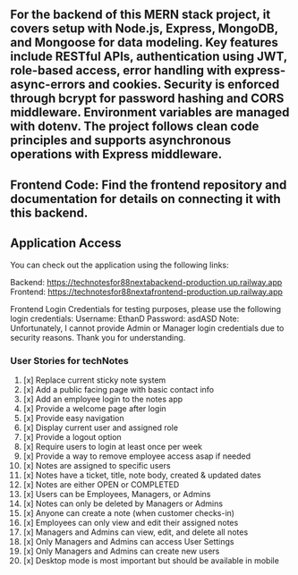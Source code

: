 ## For the backend of this MERN stack project, it covers setup with Node.js, Express, MongoDB, and Mongoose for data modeling. Key features include RESTful APIs, authentication using JWT, role-based access, error handling with express-async-errors and cookies. Security is enforced through bcrypt for password hashing and CORS middleware. Environment variables are managed with dotenv. The project follows clean code principles and supports asynchronous operations with Express middleware.

## Frontend Code: Find the frontend repository and documentation for details on connecting it with this backend.

## Application Access
You can check out the application using the following links:

Backend: https://technotesfor88nextabackend-production.up.railway.app
Frontend: https://technotesfor88nextafrontend-production.up.railway.app

Frontend Login Credentials for testing purposes, please use the following login credentials:
Username: EthanD
Password: asdASD
Note: Unfortunately, I cannot provide Admin or Manager login credentials due to security reasons. Thank you for understanding.

### User Stories for techNotes
1. [x] Replace current sticky note system
2. [x] Add a public facing page with basic contact info 
3. [x] Add an employee login to the notes app
4. [x] Provide a welcome page after login
5. [x] Provide easy navigation
6. [x] Display current user and assigned role
7. [x] Provide a logout option
8. [x] Require users to login at least once per week
9. [x] Provide a way to remove employee access asap if needed
10. [x] Notes are assigned to specific users
11. [x] Notes have a ticket, title, note body, created & updated dates
12. [x] Notes are either OPEN or COMPLETED
13. [x] Users can be Employees, Managers, or Admins
14. [x] Notes can only be deleted by Managers or Admins
15. [x] Anyone can create a note (when customer checks-in)
16. [x] Employees can only view and edit their assigned notes 
17. [x] Managers and Admins can view, edit, and delete all notes 
18. [x] Only Managers and Admins can access User Settings
19. [x] Only Managers and Admins can create new users
20. [x] Desktop mode is most important but should be available in mobile